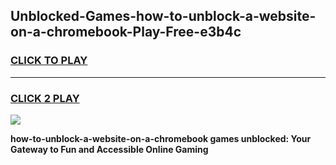 
## Unblocked-Games-how-to-unblock-a-website-on-a-chromebook-Play-Free-e3b4c
<h3>
<a href="https://premium76.site?title=how-to-unblock-a-website-on-a-chromebook&ref=21A">CLICK TO PLAY</a></h3>
<hr>

<h3>
<a href="https://premium76.site?title=how-to-unblock-a-website-on-a-chromebook&ref=21A">CLICK 2 PLAY</a>
  
</h3>

<a href="https://premium76.site?title=how-to-unblock-a-website-on-a-chromebook&ref=21A"><img src="https://clearcache.store/games.png"></a>


**how-to-unblock-a-website-on-a-chromebook games unblocked: Your Gateway to Fun and Accessible Online Gaming**
